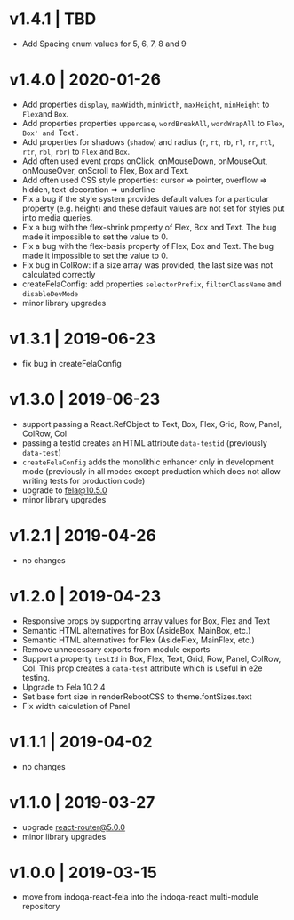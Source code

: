 # v1.4.1 | TBD
* Add Spacing enum values for 5, 6, 7, 8 and 9

# v1.4.0 | 2020-01-26
* Add properties `display`, `maxWidth`, `minWidth`, `maxHeight`, `minHeight` to `Flex`and `Box`.
* Add properties  properties `uppercase`, `wordBreakAll`, `wordWrapAll` to `Flex`, `Box' and `Text`.
* Add properties for shadows (`shadow`) and radius (`r`, `rt`, `rb`, `rl`, `rr`, `rtl`, `rtr`, `rbl`, `rbr`) to `Flex` and `Box`.
* Add often used event props onClick, onMouseDown, onMouseOut, onMouseOver, onScroll to Flex, Box and Text.
* Add often used CSS style properties: cursor => pointer, overflow => hidden, text-decoration => underline
* Fix a bug if the style system provides default values for a particular property (e.g. height) and these default values 
are not set for styles put into media queries.
* Fix a bug with the flex-shrink property of Flex, Box and Text. The bug made it impossible to set the value to 0.
* Fix a bug with the flex-basis property of Flex, Box and Text. The bug made it impossible to set the value to 0.
* Fix bug in ColRow: if a size array was provided, the last size was not calculated correctly
* createFelaConfig: add properties `selectorPrefix`, `filterClassName` and `disableDevMode`
* minor library upgrades

# v1.3.1 | 2019-06-23
* fix bug in createFelaConfig

# v1.3.0 | 2019-06-23
* support passing a React.RefObject to Text, Box, Flex, Grid, Row, Panel, ColRow, Col
* passing a testId creates an HTML attribute `data-testid` (previously `data-test`)
* `createFelaConfig` adds the monolithic enhancer only in development mode 
(previously in all modes except production which does not allow writing tests for production code)
* upgrade to fela@10.5.0
* minor library upgrades

# v1.2.1 | 2019-04-26
* no changes

# v1.2.0 | 2019-04-23
* Responsive props by supporting array values for Box, Flex and Text
* Semantic HTML alternatives for Box (AsideBox, MainBox, etc.)
* Semantic HTML alternatives for Flex (AsideFlex, MainFlex, etc.)
* Remove unnecessary exports from module exports
* Support a property `testId` in Box, Flex, Text, Grid, Row, Panel, ColRow, Col. 
  This prop creates a `data-test` attribute which is useful in e2e testing. 
* Upgrade to Fela 10.2.4
* Set base font size in renderRebootCSS to theme.fontSizes.text
* Fix width calculation of Panel

# v1.1.1 | 2019-04-02
* no changes

# v1.1.0 | 2019-03-27
* upgrade react-router@5.0.0
* minor library upgrades

# v1.0.0 | 2019-03-15
* move from indoqa-react-fela into the indoqa-react multi-module repository
